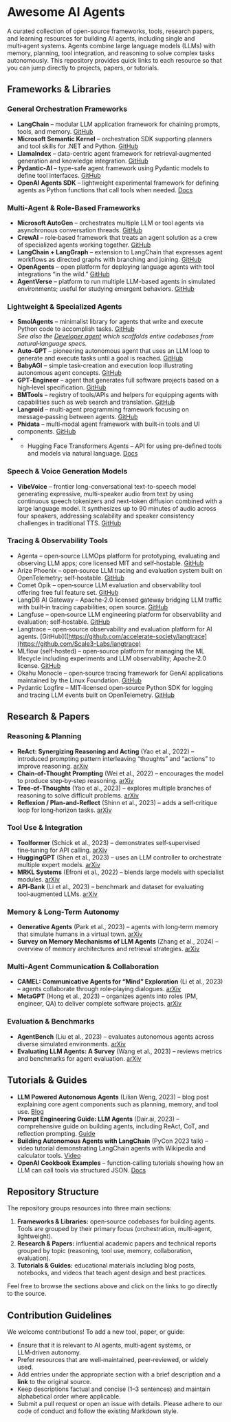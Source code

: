 # Awesome AI Agents

A curated collection of open-source frameworks, tools, research papers, and learning resources for building AI agents, including single and multi‑agent systems. Agents combine large language models (LLMs) with memory, planning, tool integration, and reasoning to solve complex tasks autonomously. This repository provides quick links to each resource so that you can jump directly to projects, papers, or tutorials.


## Frameworks & Libraries

### General Orchestration Frameworks
- **LangChain** – modular LLM application framework for chaining prompts, tools, and memory. [GitHub](https://github.com/langchain-ai/langchain)
- **Microsoft Semantic Kernel** – orchestration SDK supporting planners and tool skills for .NET and Python. [GitHub](https://github.com/microsoft/semantic-kernel)
- **LlamaIndex** – data-centric agent framework for retrieval‑augmented generation and knowledge integration. [GitHub](https://github.com/jerryjliu/llama_index)
- **Pydantic‑AI** – type-safe agent framework using Pydantic models to define tool interfaces. [GitHub](https://github.com/pydantic-ai/pydantic-ai)
- **OpenAI Agents SDK** – lightweight experimental framework for defining agents as Python functions that call tools when needed. [Docs](https://platform.openai.com/docs/assistants/overview)

### Multi‑Agent & Role‑Based Frameworks
- **Microsoft AutoGen** – orchestrates multiple LLM or tool agents via asynchronous conversation threads. [GitHub](https://github.com/microsoft/AutoGen)
- **CrewAI** – role‑based framework that treats an agent solution as a crew of specialized agents working together. [GitHub](https://github.com/crewAIInc/crewAI)
- **LangChain + LangGraph** – extension to LangChain that expresses agent workflows as directed graphs with branching and joining. [GitHub](https://github.com/langchain-ai/langgraph)
- **OpenAgents** – open platform for deploying language agents with tool integrations “in the wild.” [GitHub](https://github.com/OpenAgentsInc/openagents)
- **AgentVerse** – platform to run multiple LLM-based agents in simulated environments; useful for studying emergent behaviors. [GitHub](https://github.com/OpenBML/AgentVerse)

### Lightweight & Specialized Agents
- **SmolAgents** – minimalist library for agents that write and execute Python code to accomplish tasks. [GitHub](https://github.com/smol-ai/smolagents)  
  *See also the [Developer agent](https://github.com/smol-ai/developer) which scaffolds entire codebases from natural‑language specs.*
- **Auto‑GPT** – pioneering autonomous agent that uses an LLM loop to generate and execute tasks until a goal is reached. [GitHub](https://github.com/Significant-Gravitas/Auto-GPT)
- **BabyAGI** – simple task‑creation and execution loop illustrating autonomous agent concepts. [GitHub](https://github.com/yoheinakajima/babyagi)
- **GPT‑Engineer** – agent that generates full software projects based on a high‑level specification. [GitHub](https://github.com/AntonOsika/gpt-engineer)
- **BMTools** – registry of tools/APIs and helpers for equipping agents with capabilities such as web search and translation. [GitHub](https://github.com/OpenBMB/BMTools)
- **Langroid** – multi‑agent programming framework focusing on message‑passing between agents. [GitHub](https://github.com/langroid/langroid)
- **Phidata** – multi‑modal agent framework with built‑in tools and UI components. [GitHub](https://github.com/agno-agi/phidata)
-   * Hugging Face Transformers Agents – API for using pre‑defined tools and models via natural language. [Docs](htps://huggingface.co/docs/transformers/agent)
  
 ### Speech & Voice Generation Models
* **VibeVoice** – frontier long-conversational text-to-speech model generating expressive, multi-speaker audio from text by using continuous speech tokenizers and next-token diffusion combined with a large language model. It synthesizes up to 90 minutes of audio across four speakers, addressing scalability and speaker consistency challenges in traditional TTS. [GitHub](https://github.com/microsoft/VibeVoice)


 ### Tracing & Observability Tools
  * Agenta – open‑source LLMOps platform for prototyping, evaluating and observing LLM apps; core licensed MIT and self‑hostable. [GitHub](https://github.com/agenta-ai/agenta)
  * Arize Phoenix – open‑source LLM tracing and evaluation system built on OpenTelemetry; self‑hostable. [GitHub](https://github.com/Arize-ai/phoenix)
  * Comet Opik – open‑source LLM evaluation and observability tool offering free full feature set. [GitHub](https://github.com/comet-ml/opik)
  * LangDB AI Gateway – Apache‑2.0 licensed gateway bridging LLM traffic with built‑in tracing capabilities; open source. [GitHub](https://github.com/langdb/ai-gateway)
  * Langfuse – open‑source LLM engineering platform for observability and evaluation; self‑hostable. [GitHub](https://github.com/langfuse/langfuse)
  * Langtrace – open‑source observability and evaluation platform for AI agents. [GitHub]([https://github.com/accelerate-society/langtrace](https://github.com/Scale3-Labs/langtrace)
  * MLflow (self‑hosted) – open‑source platform for managing the ML lifecycle including experiments and LLM observability; Apache‑2.0 license. [GitHub](https://github.com/mlflow/mlflow)
  * Okahu Monocle – open‑source tracing framework for GenAI applications maintained by the Linux Foundation. [GitHub](https://github.com/OkahuAI/monocle)
  * Pydantic Logfire – MIT‑licensed open‑source Python SDK for logging and tracing LLM events built on OpenTelemetry. [GitHub](https://github.com/pydantic/logfire)

## Research & Papers

### Reasoning & Planning
- **ReAct: Synergizing Reasoning and Acting** (Yao et al., 2022) – introduced prompting pattern interleaving “thoughts” and “actions” to improve reasoning. [arXiv](https://arxiv.org/abs/2210.03629)
- **Chain‑of‑Thought Prompting** (Wei et al., 2022) – encourages the model to produce step‑by‑step reasoning. [arXiv](https://arxiv.org/abs/2201.11903)
- **Tree‑of‑Thoughts** (Yao et al., 2023) – explores multiple branches of reasoning to solve difficult problems. [arXiv](https://arxiv.org/abs/2305.10601)
- **Reflexion / Plan‑and‑Reflect** (Shinn et al., 2023) – adds a self‑critique loop for long‑horizon tasks. [arXiv](https://arxiv.org/abs/2309.00668)

### Tool Use & Integration
- **Toolformer** (Schick et al., 2023) – demonstrates self‑supervised fine‑tuning for API calling. [arXiv](https://arxiv.org/abs/2302.04761)
- **HuggingGPT** (Shen et al., 2023) – uses an LLM controller to orchestrate multiple expert models. [arXiv](https://arxiv.org/abs/2303.17580)
- **MRKL Systems** (Efroni et al., 2022) – blends large models with specialist modules. [arXiv](https://arxiv.org/abs/2205.12407)
- **API‑Bank** (Li et al., 2023) – benchmark and dataset for evaluating tool‑augmented LLMs. [arXiv](https://arxiv.org/abs/2308.07825)

### Memory & Long‑Term Autonomy
- **Generative Agents** (Park et al., 2023) – agents with long‑term memory that simulate humans in a virtual town. [arXiv](https://arxiv.org/abs/2304.03442)
- **Survey on Memory Mechanisms of LLM Agents** (Zhang et al., 2024) – overview of memory architectures and retrieval strategies. [arXiv](https://arxiv.org/abs/2402.13736)

### Multi‑Agent Communication & Collaboration
- **CAMEL: Communicative Agents for “Mind” Exploration** (Li et al., 2023) – agents collaborate through role‑playing dialogues. [arXiv](https://arxiv.org/abs/2303.17760)
- **MetaGPT** (Hong et al., 2023) – organizes agents into roles (PM, engineer, QA) to deliver complete software projects. [arXiv](https://arxiv.org/abs/2308.07370)

### Evaluation & Benchmarks
- **AgentBench** (Liu et al., 2023) – evaluates autonomous agents across diverse simulated environments. [arXiv](https://arxiv.org/abs/2308.07258)
- **Evaluating LLM Agents: A Survey** (Wang et al., 2023) – reviews metrics and benchmarks for agent evaluation. [arXiv](https://arxiv.org/abs/2312.04323)

## Tutorials & Guides
- **LLM Powered Autonomous Agents** (Lilian Weng, 2023) – blog post explaining core agent components such as planning, memory, and tool use. [Blog](https://lilianweng.github.io/posts/2023-06-15-agent/)
- **Prompt Engineering Guide: LLM Agents** (Dair.ai, 2023) – comprehensive guide on building agents, including ReAct, CoT, and reflection prompting. [Guide](https://github.com/dair-ai/Prompt-Engineering-Guide#llm-agents)
- **Building Autonomous Agents with LangChain** (PyCon 2023 talk) – video tutorial demonstrating LangChain agents with Wikipedia and calculator tools. [Video](https://www.youtube.com/watch?v=example)
- **OpenAI Cookbook Examples** – function‑calling tutorials showing how an LLM can call tools via structured JSON. [Docs](https://platform.openai.com/docs/guides/function-calling)

## Repository Structure

The repository groups resources into three main sections:

1. **Frameworks & Libraries:** open‑source codebases for building agents. Tools are grouped by their primary focus (orchestration, multi‑agent, lightweight).
2. **Research & Papers:** influential academic papers and technical reports grouped by topic (reasoning, tool use, memory, collaboration, evaluation).
3. **Tutorials & Guides:** educational materials including blog posts, notebooks, and videos that teach agent design and best practices.

Feel free to browse the sections above and click on the links to go directly to the source.

## Contribution Guidelines

We welcome contributions! To add a new tool, paper, or guide:

- Ensure that it is relevant to AI agents, multi‑agent systems, or LLM‑driven autonomy.
- Prefer resources that are well‑maintained, peer‑reviewed, or widely used.
- Add entries under the appropriate section with a brief description and a **link** to the original source.
- Keep descriptions factual and concise (1–3 sentences) and maintain alphabetical order where applicable.
- Submit a pull request or open an issue with details. Please adhere to our code of conduct and follow the existing Markdown style.

